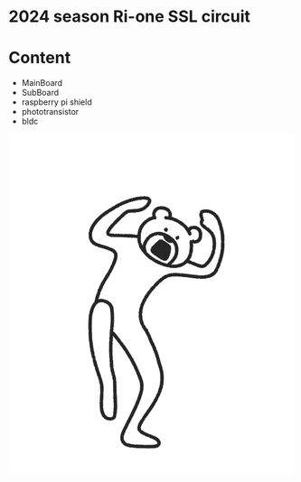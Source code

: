 # 2024 season Ri-one SSL circuit
# Content
- MainBoard
- SubBoard
- raspberry pi shield
- phototransistor
- bldc

<img src="image/image1.gif" width="600">
